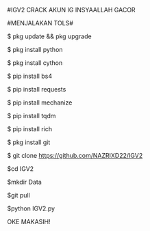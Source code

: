 #IGV2
CRACK AKUN IG INSYAALLAH GACOR 


#MENJALAKAN TOLS#


$ pkg update && pkg upgrade

$ pkg install python

$ pkg install cython

$ pip install bs4

$ pip install requests

$ pip install mechanize

$ pip install tqdm

$ pip install rich

$ pkg install git

$ git clone https://github.com/NAZRIXD22/IGV2

$cd IGV2

$mkdir Data

$git pull

$python IGV2.py


OKE MAKASIH!




